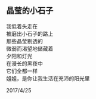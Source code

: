## 晶莹的小石子

我低着头走在<br>
被磨出小石子的路上<br>
那些晶莹剔透的<br>
微弱而渴望地储藏着<br>
夕阳和灯光<br>
在漫长的黑夜中<br>
它们全都一样<br>
姐姐，是你让我生活在充沛的阳光里<br>

2017/4/25

